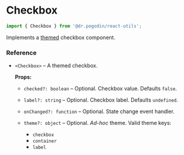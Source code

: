 # Checkbox

```jsx
import { Checkbox } from '@dr.pogodin/react-utils';
```

Implements a [themed](docs/react-themes.md) checkbox component.

### Reference

- `<Checkbox>` &ndash; A themed checkbox.

  **Props:**
  - `checked?: boolean` &ndash; Optional. Checkbox value. Defaults `false`.
  - `label?: string` &ndash; Optional. Checkbox label. Defaults `undefined`.
  - `onChanged?: function` &ndash; Optional. State change event handler.

  - `theme?: object` &ndash; Optional. _Ad-hoc_ theme. Valid theme keys:
    - `checkbox`
    - `container`
    - `label`
